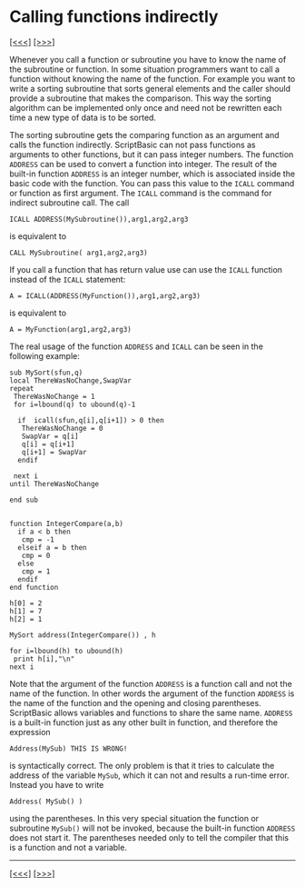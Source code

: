 # Calling functions indirectly

[\[\<\<\<\]](ug_18.7.md) [\[\>\>\>\]](ug_18.9.md)

Whenever you call a function or subroutine you have to know the name of
the subroutine or function. In some situation programmers want to call a
function without knowing the name of the function. For example you want
to write a sorting subroutine that sorts general elements and the caller
should provide a subroutine that makes the comparison. This way the
sorting algorithm can be implemented only once and need not be rewritten
each time a new type of data is to be sorted.

The sorting subroutine gets the comparing function as an argument and
calls the function indirectly. ScriptBasic can not pass functions as
arguments to other functions, but it can pass integer numbers. The
function `ADDRESS` can be used to convert a function into integer. The
result of the built-in function `ADDRESS` is an integer number, which is
associated inside the basic code with the function. You can pass this
value to the `ICALL` command or function as first argument. The `ICALL`
command is the command for indirect subroutine call. The call

    ICALL ADDRESS(MySubroutine()),arg1,arg2,arg3

is equivalent to

    CALL MySubroutine( arg1,arg2,arg3)

If you call a function that has return value use can use the `ICALL`
function instead of the `ICALL` statement:

    A = ICALL(ADDRESS(MyFunction()),arg1,arg2,arg3)

is equivalent to

    A = MyFunction(arg1,arg2,arg3)

The real usage of the function `ADDRESS` and `ICALL` can be seen in the
following example:

    sub MySort(sfun,q)
    local ThereWasNoChange,SwapVar
    repeat
     ThereWasNoChange = 1
     for i=lbound(q) to ubound(q)-1
    
      if  icall(sfun,q[i],q[i+1]) > 0 then
       ThereWasNoChange = 0
       SwapVar = q[i]
       q[i] = q[i+1]
       q[i+1] = SwapVar
      endif
    
     next i
    until ThereWasNoChange
    
    end sub
    
    
    function IntegerCompare(a,b)
      if a < b then
       cmp = -1
      elseif a = b then
       cmp = 0
      else
       cmp = 1
      endif
    end function
    
    h[0] = 2
    h[1] = 7
    h[2] = 1
    
    MySort address(IntegerCompare()) , h
    
    for i=lbound(h) to ubound(h)
     print h[i],"\n"
    next i

Note that the argument of the function `ADDRESS` is a function call and
not the name of the function. In other words the argument of the
function `ADDRESS` is the name of the function and the opening and
closing parentheses. ScriptBasic allows variables and functions to share
the same name. `ADDRESS` is a built-in function just as any other built
in function, and therefore the expression

    Address(MySub) THIS IS WRONG!

is syntactically correct. The only problem is that it tries to calculate
the address of the variable `MySub`, which it can not and results a
run-time error. Instead you have to write

    Address( MySub() )

using the parentheses. In this very special situation the function or
subroutine `MySub()` will not be invoked, because the built-in function
`ADDRESS` does not start it. The parentheses needed only to tell the
compiler that this is a function and not a variable.

-----

[\[\<\<\<\]](ug_18.7.md) [\[\>\>\>\]](ug_18.9.md)
